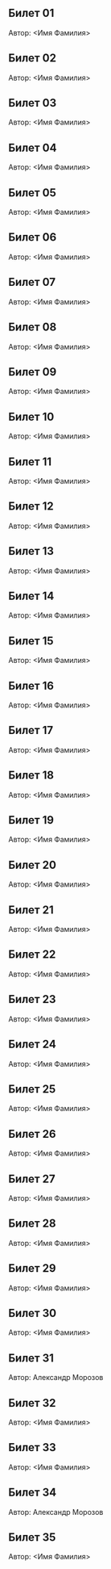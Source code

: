 ## Билет 01
Автор: <Имя Фамилия>
## Билет 02
Автор: <Имя Фамилия>
## Билет 03
Автор: <Имя Фамилия>
## Билет 04
Автор: <Имя Фамилия>
## Билет 05
Автор: <Имя Фамилия>
## Билет 06
Автор: <Имя Фамилия>
## Билет 07
Автор: <Имя Фамилия>
## Билет 08
Автор: <Имя Фамилия>
## Билет 09
Автор: <Имя Фамилия>
## Билет 10
Автор: <Имя Фамилия>
## Билет 11
Автор: <Имя Фамилия>
## Билет 12
Автор: <Имя Фамилия>
## Билет 13
Автор: <Имя Фамилия>
## Билет 14
Автор: <Имя Фамилия>
## Билет 15
Автор: <Имя Фамилия>
## Билет 16
Автор: <Имя Фамилия>
## Билет 17
Автор: <Имя Фамилия>
## Билет 18
Автор: <Имя Фамилия>
## Билет 19
Автор: <Имя Фамилия>
## Билет 20
Автор: <Имя Фамилия>
## Билет 21
Автор: <Имя Фамилия>
## Билет 22
Автор: <Имя Фамилия>
## Билет 23
Автор: <Имя Фамилия>
## Билет 24
Автор: <Имя Фамилия>
## Билет 25
Автор: <Имя Фамилия>
## Билет 26
Автор: <Имя Фамилия>
## Билет 27
Автор: <Имя Фамилия>
## Билет 28
Автор: <Имя Фамилия>
## Билет 29
Автор: <Имя Фамилия>
## Билет 30
Автор: <Имя Фамилия>
## Билет 31
Автор: Александр Морозов
## Билет 32
Автор: <Имя Фамилия>
## Билет 33
Автор: <Имя Фамилия>
## Билет 34
Автор: Александр Морозов
## Билет 35
Автор: <Имя Фамилия>
